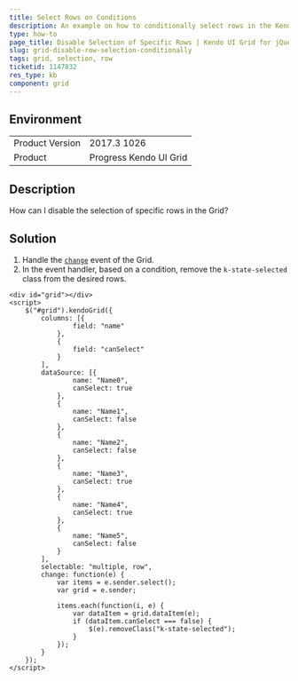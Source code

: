 ```yaml
---
title: Select Rows on Conditions
description: An example on how to conditionally select rows in the Kendo UI Grid.
type: how-to
page_title: Disable Selection of Specific Rows | Kendo UI Grid for jQuery
slug: grid-disable-row-selection-conditionally
tags: grid, selection, row
ticketid: 1147832
res_type: kb
component: grid
---
```


## Environment

<table>
	<tr>
		<td>Product Version</td>
		<td>2017.3 1026</td>
	</tr>
	<tr>
		<td>Product</td>
		<td>Progress Kendo UI Grid</td>
	</tr>
</table>


## Description

How can I disable the selection of specific rows in the Grid?

## Solution

1. Handle the [`change`](https://docs.telerik.com/kendo-ui/api/javascript/ui/grid/events/change) event of the Grid.
1. In the event handler, based on a condition, remove the `k-state-selected` class from the desired rows.

```dojo
<div id="grid"></div>
<script>
    $("#grid").kendoGrid({
        columns: [{
                field: "name"
            },
            {
                field: "canSelect"
            }
        ],
        dataSource: [{
                name: "Name0",
                canSelect: true
            },
            {
                name: "Name1",
                canSelect: false
            },
            {
                name: "Name2",
                canSelect: false
            },
            {
                name: "Name3",
                canSelect: true
            },
            {
                name: "Name4",
                canSelect: true
            },
            {
                name: "Name5",
                canSelect: false
            }
        ],
        selectable: "multiple, row",
        change: function(e) {
            var items = e.sender.select();
            var grid = e.sender;

            items.each(function(i, e) {
                var dataItem = grid.dataItem(e);
                if (dataItem.canSelect === false) {
                    $(e).removeClass("k-state-selected");
                }
            });
        }
    });
</script>
```
